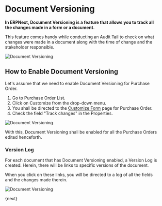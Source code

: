 <!-- add-breadcrumbs -->
# Document Versioning

**In ERPNext, Document Versioning is a feature that allows you to track all the changes made in a form or a document.**

This feature comes handy while conducting an Audit Tail to check on what changes were made in a document along with the time of change and the stakeholder responsible.

![Document Versioning](/docs/v12/assets/img/using-erpnext/using-document-versioning-1.png)

## How to Enable Document Versioning

Let's assume that we need to enable Document Versioning for Purchase Order.

1. Go to Purchase Order List.
2. Click on Customize from the drop-down menu.
3. You shall be directed to the [Customize Form](/docs/user/manual/en/customize-erpnext/customize-form) page for Purchase Order.
4. Check the field "Track changes" in the Properties.

 ![Document Versioning](/docs/v12/assets/img/using-erpnext/using-document-versioning-2.gif)

With this, Document Versioning shall be enabled for all the Purchase Orders edited henceforth.

### Version Log

For each document that has Document Versioning enabled, a Version Log is created. Herein, there will be links to specific versions of the document.

When you click on these links, you will be directed to a log of all the fields and the changes made therein.

![Document Versioning](/docs/v12/assets/img/using-erpnext/using-document-versioning-3.gif)

{next}
